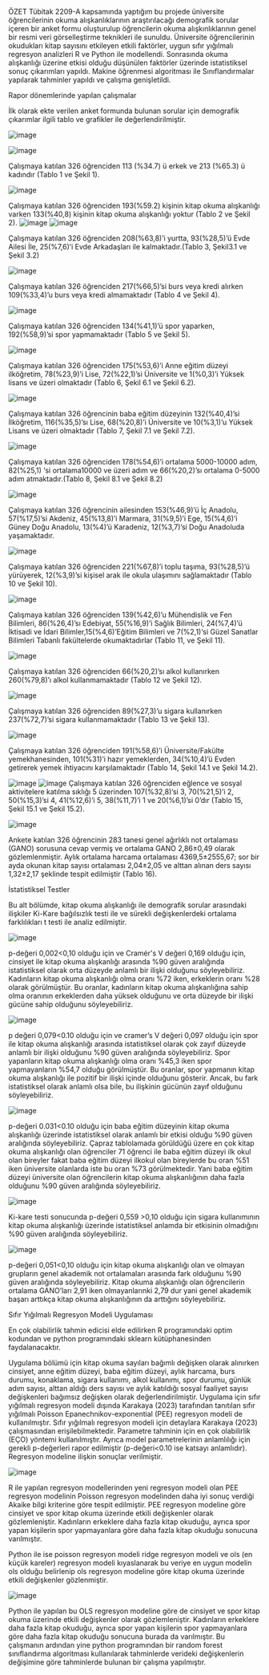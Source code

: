 ÖZET
Tübitak 2209-A kapsamında yaptığım bu projede üniversite öğrencilerinin okuma alışkanlıklarının araştırılacağı demografik sorular içeren bir anket formu oluşturulup öğrencilerin okuma alışkınlıklarının genel bir resmi veri görselleştirme teknikleri ile sunuldu.
Üniversite öğrencilerinin okudukları kitap sayısını etkileyen etkili faktörler, uygun sıfır yığılmalı regresyon analizleri R ve Python ile modellendi. Sonrasında okuma alışkanlığı üzerine etkisi olduğu düşünülen faktörler üzerinde istatistiksel sonuç çıkarımları yapıldı. Makine öğrenmesi algoritması ile Sınıflandırmalar yapılarak tahminler yapıldı ve çalışma genişletildi. 



Rapor dönemlerinde yapılan çalışmalar

İlk olarak ekte verilen anket formunda bulunan sorular için demografik çıkarımlar ilgili tablo ve grafikler ile değerlendirilmiştir.

       
![image](https://github.com/user-attachments/assets/6dbe748a-1043-41f4-9d27-dbcfc8d77185)


![image](https://github.com/user-attachments/assets/604014c4-4922-4bfc-b1a6-f803e467e33c)

Çalışmaya katılan 326 öğrenciden 113 (%34.7) ü erkek ve 213 (%65.3) ü kadındır (Tablo 1 ve Şekil 1).


![image](https://github.com/user-attachments/assets/2d499691-cf2f-49c6-84a7-7670c04e6ac9)

Çalışmaya katılan 326 öğrenciden 193(%59.2) kişinin kitap okuma alışkanlığı varken 133(%40,8) kişinin kitap okuma alışkanlığı yoktur (Tablo 2 ve Şekil 2).
![image](https://github.com/user-attachments/assets/c68e7894-2aa9-4cbd-aca2-05e0cf75fc49)
![image](https://github.com/user-attachments/assets/2db4444f-e81c-4b99-8862-32601f297e83)

Çalışmaya katılan 326 öğrenciden 208(%63,8)’i yurtta, 93(%28,5)’ü Evde Ailesi İle, 25(%7,6)’i Evde Arkadaşları ile kalmaktadır.(Tablo 3, Şekil3.1 ve Şekil 3.2)

![image](https://github.com/user-attachments/assets/20a7b8a9-fecf-42a6-9279-1b0b97e485a0)

Çalışmaya katılan 326 öğrenciden 217(%66,5)’si burs veya kredi alırken 109(%33,4)’u burs veya kredi almamaktadır (Tablo 4 ve Şekil 4).

![image](https://github.com/user-attachments/assets/17fca389-c2de-42a3-9197-705a3dc5521d)

Çalışmaya katılan 326 öğrenciden  134(%41,1)’ü spor yaparken, 192(%58,9)’si spor yapmamaktadır (Tablo 5 ve Şekil 5).

![image](https://github.com/user-attachments/assets/2b67d04d-85d0-42e3-a7ba-2e893fda8fff)

Çalışmaya katılan 326 öğrenciden 175(%53,6)’i Anne eğitim düzeyi ilköğretim, 78(%23,9)’i Lise, 72(%22,1)’si Üniversite ve 1(%0,3)’i Yüksek lisans ve üzeri olmaktadır (Tablo 6, Şekil 6.1 ve Şekil 6.2).

![image](https://github.com/user-attachments/assets/aa5710c7-66e4-41dd-981f-58c89f02c3f5)

Çalışmaya katılan 326 öğrencinin baba eğitim düzeyinin 132(%40,4)’si İlköğretim, 116(%35,5)’sı Lise, 68(%20,8)’i Üniversite ve 10(%3,1)’u Yüksek Lisans ve üzeri olmaktadır (Tablo 7, Şekil 7.1 ve Şekil 7.2).

![image](https://github.com/user-attachments/assets/f8cdf829-caac-41aa-a037-6e2a2323d09b)

Çalışmaya katılan 326 öğrenciden 178(%54,6)’i ortalama 5000-10000 adım, 82(%25,1) ‘si ortalama10000 ve üzeri adım ve 66(%20,2)’sı ortalama 0-5000 adım atmaktadır.(Tablo 8, Şekil 8.1 ve Şekil 8.2)

![image](https://github.com/user-attachments/assets/73f95561-f7ee-49fb-9a83-d816132ed1c6)

Çalışmaya katılan 326 öğrencinin ailesinden 153(%46,9)’ü İç Anadolu, 57(%17,5)’si Akdeniz, 45(%13,8)’i Marmara, 31(%9,5)’i Ege, 15(%4,6)’i Güney Doğu Anadolu, 13(%4)’ü Karadeniz, 12(%3,7)’si Doğu Anadoluda yaşamaktadır.

![image](https://github.com/user-attachments/assets/911816dc-86ba-4f1e-a818-9885ae751394)

Çalışmaya katılan 326 öğrenciden 221(%67,8)’i toplu taşıma, 93(%28,5)’ü yürüyerek, 12(%3,9)’si kişisel arak ile okula ulaşımını sağlamaktadır (Tablo 10 ve Şekil 10).

![image](https://github.com/user-attachments/assets/af7c985c-a257-4c7f-96b1-e8bda5d2114a)

Çalışmaya katılan 326 öğrenciden 139(%42,6)’u Mühendislik ve Fen Bilimleri, 86(%26,4)’sı Edebiyat, 55(%16,9)’i Sağlık Bilimleri, 24(%7,4)’ü İktisadi ve İdari Bilimler,15(%4,6)’Eğitim Bilimleri ve 7(%2,1)‘si Güzel Sanatlar Bilimleri Tabanlı fakültelerde okumaktadırlar (Tablo 11, ve Şekil 11).

![image](https://github.com/user-attachments/assets/87009b4b-bd3a-4c45-81e0-c0abc821902f)

Çalışmaya katılan 326 öğrenciden 66(%20,2)’sı alkol kullanırken 260(%79,8)’ı alkol kullanmamaktadır (Tablo 12 ve Şekil 12).

![image](https://github.com/user-attachments/assets/d3cc0d91-b364-4f77-b38e-27026c6c8fe1)

Çalışmaya katılan 326 öğrenciden 89(%27,3)’u sigara kullanırken 237(%72,7)’si sigara kullanmamaktadır (Tablo 13 ve Şekil 13).

![image](https://github.com/user-attachments/assets/fd5d5306-746e-4a72-8b2a-d4df3256a475)

Çalışmaya katılan 326 öğrenciden 191(%58,6)’i Üniversite/Fakülte yemekhanesinden, 101(%31)’i hazır yemeklerden, 34(%10,4)’ü Evden getirerek yemek ihtiyacını karşılamaktadır (Tablo 14, Şekil 14.1 ve Şekil 14.2).

![image](https://github.com/user-attachments/assets/ddc91d2d-46bd-4575-aca0-7a842fd89289)
![image](https://github.com/user-attachments/assets/4720c139-ebf3-4c1a-8c90-fc2e5c5bb677)
Çalışmaya katılan 326 öğrenciden eğlence ve sosyal aktivitelere katılma sıklığı 5 üzerinden 107(%32,8)’si 3, 70(%21,5)’i 2, 50(%15,3)’si 4, 41(%12,6)’i 5, 38(%11,7)’i 1 ve 20(%6,1)’si 0’dır (Tablo 15, Şekil 15.1 ve Şekil 15.2).

![image](https://github.com/user-attachments/assets/06690238-66ff-4a90-b1cb-b055fc65a1f4)

Ankete katılan 326 öğrencinin 283 tanesi genel ağırlıklı not ortalaması (GANO) sorusuna cevap vermiş ve ortalama GANO 2,86±0,49 olarak gözlemlenmiştir. Aylık ortalama harcama ortalaması 4369,5±2555,67; sor bir ayda okunan kitap sayısı ortalaması 2,04±2,05 ve alttan alınan ders sayısı 1,32±2,17 şeklinde tespit edilmiştir (Tablo 16).

 İstatistiksel Testler

Bu alt bölümde, kitap okuma alışkanlığı ile demografik sorular arasındaki ilişkiler Ki-Kare bağılsızlık testi ile ve sürekli değişkenlerdeki ortalama farklılıkları t testi ile analiz edilmiştir. 

![image](https://github.com/user-attachments/assets/a76e5940-f710-44de-890a-a7be54e563b0)

p-değeri 0,002<0,10 olduğu için ve Cramér's V değeri 0,169 olduğu için, cinsiyet ile kitap okuma alışkanlığı arasında %90 güven aralığında istatistiksel olarak orta düzeyde anlamlı bir ilişki olduğunu söyleyebiliriz. Kadınların kitap okuma alışkanlığı olma oranı %72 iken, erkeklerin oranı %28 olarak görülmüştür. Bu oranlar, kadınların kitap okuma alışkanlığına sahip olma oranının erkeklerden daha yüksek olduğunu ve  orta düzeyde bir ilişki gücüne sahip olduğunu söyleyebiliriz.

![image](https://github.com/user-attachments/assets/f7e237b8-45d1-4f1e-b448-ec387a0fc2ae)

p değeri 0,079<0.10 olduğu için ve cramer’s V değeri 0,097 olduğu için spor ile kitap okuma alışkanlığı arasında istatistiksel olarak çok zayıf düzeyde anlamlı bir ilişki olduğunu %90 güven aralığında söyleyebiliriz. Spor yapanların kitap okuma alışkanlığı olma oranı %45,3 iken spor yapmayanların %54,7 olduğu görülmüştür. Bu oranlar, spor yapmanın kitap okuma alışkanlığı ile pozitif bir ilişki içinde olduğunu gösterir. Ancak, bu fark istatistiksel olarak anlamlı olsa bile, bu ilişkinin gücünün zayıf olduğunu söyleyebiliriz.

![image](https://github.com/user-attachments/assets/d6bfa94c-3bc8-493a-af7b-ecc940dbfd52)

p-değeri 0.031<0.10 olduğu için baba eğitim düzeyinin kitap okuma alışkanlığı üzerinde istatistiksel olarak anlamlı bir etkisi olduğu %90 güven aralığında söyleyebiliriz. Çapraz tablolamada görüldüğü üzere en çok kitap okuma alışkanlığı olan öğrenciler 71 öğrenci ile baba eğitim düzeyi ilk okul olan bireyler fakat baba eğitim düzeyi ilkokul olan bireylerde bu oran %51 iken üniversite olanlarda iste bu oran %73 görülmektedir. Yani baba eğitim düzeyi üniversite olan öğrencilerin kitap okuma alışkanlığının daha fazla olduğunu %90 güven aralığında söyleyebiliriz.

![image](https://github.com/user-attachments/assets/5b073c79-0144-4913-909b-f302348f7299)

Ki-kare testi sonucunda p-değeri 0,559 >0,10 olduğu için sigara kullanımının kitap okuma alışkanlığı üzerinde istatistiksel anlamda bir etkisinin olmadığını %90 güven aralığında söyleyebiliriz.

![image](https://github.com/user-attachments/assets/49cb27db-d562-436f-97c1-e0e6af2213c8)

p-değeri 0,051<0,10 olduğu için kitap okuma alışkanlığı olan ve olmayan grupların genel akademik not ortalamaları arasında fark olduğunu %90 güven aralığında söyleyebiliriz. Kitap okuma alışkanlığı olan öğrencilerin ortalama GANO’ları 2,91 iken olmayanlarınki 2,79 dur yani genel akademik başarı arttıkça kitap okuma alışkanlığının da arttığını söyleyebiliriz.

Sıfır Yığılmalı Regresyon Modeli Uygulaması

En çok olabilirlik tahmin edicisi elde edilirken R programındaki optim kodundan ve python programındaki sklearn kütüphanesinden  faydalanacaktır.

Uygulama bölümü için kitap okuma sayıları bağımlı değişken olarak alınırken cinsiyet, anne eğitim düzeyi, baba eğitim düzeyi, aylık harcama, burs durumu, konaklama, sigara kullanımı, alkol kullanımı, spor durumu, günlük adım sayısı, alttan aldığı ders sayısı ve aylık katıldığı sosyal faaliyet sayısı değişkenleri bağımsız değişken olarak değerlendirilmiştir. Uygulama için sıfır yığılmalı regresyon modeli dışında Karakaya (2023) tarafından tanıtılan sıfır yığılmalı Poisson Epanechnikov-exponential (PEE) regresyon modeli de kullanılmıştır. Sıfır yığılmalı regresyon modeli için detaylara Karakaya (2023) çalışmasından erişilebilmektedir. Parametre tahminin için en çok olabilirlik (EÇO) yöntemi kullanılmıştır. Ayrıca model parametrelerinin anlamlılığı için gerekli p-değerleri rapor edilmiştir (p-değeri<0.10 ise katsayı anlamlıdır). Regresyon modeline ilişkin sonuçlar verilmiştir.

![image](https://github.com/user-attachments/assets/bdf66892-5b5e-4f27-8f83-85df6f63c383)

R ile yapılan regresyon modellerinden yeni regresyon modeli olan PEE regresyon modelinin Poisson regresyon modelinden daha iyi sonuç verdiği Akaike bilgi kriterine göre tespit edilmiştir. PEE regresyon modeline göre cinsiyet ve spor kitap okuma üzerinde etkili değişkenler olarak gözlemleniştir. Kadınların erkeklere daha fazla kitap okuduğu, ayrıca spor yapan kişilerin spor yapmayanlara göre daha fazla kitap okuduğu sonucuna varılmıştır.

Python ile ise poisson regresyon modeli ridge regresyon modeli ve ols (en küçük kareler) regresyon modeli kıyaslanarak bu veriye en uygun modelin ols olduğu belirlenip ols regresyon modeline göre kitap okuma üzerinde etkili değişkenler gözlenmiştir. 

![image](https://github.com/user-attachments/assets/133e2dc8-1027-4127-b5b9-6321c1382234)


Python ile yapılan bu OLS regresyon modeline göre de cinsiyet ve spor kitap okuma üzerinde etkili değişkenler olarak gözlemleniştir. Kadınların erkeklere daha fazla kitap okuduğu, ayrıca spor yapan kişilerin spor yapmayanlara göre daha fazla kitap okuduğu sonucuna burada da varılmıştır.
Bu çalışmanın ardından yine python programından bir random forest sınıflandırma algoritması kullanılarak tahminlerde verideki değişkenlerin değişimine göre tahminlerde bulunan bir çalışma yapılmıştır. 


